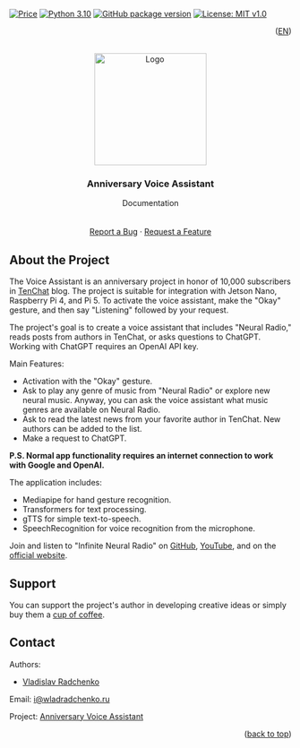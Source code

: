 [![Price](https://img.shields.io/badge/price-FREE-0098f7.svg)](https://github.com/wladradchenko/assistant.wladradchenko.ru/blob/main/LICENSE)
[![Python 3.10](https://img.shields.io/badge/python-3.10-blue.svg)](https://www.python.org/downloads/release/python-310/)
[![GitHub package version](https://img.shields.io/github/v/release/wladradchenko/assistant.wladradchenko.ru?display_name=tag&sort=semver)](https://github.com/wladradchenko/assistant.wladradchenko.ru)
[![License: MIT v1.0](https://img.shields.io/badge/license-MIT-blue.svg)](https://github.com/wladradchenko/assistant.wladradchenko.ru/blob/main/LICENSE)

<p align="right">(<a href="README.md">EN</a>)</p>
<div id="top"></div>

<br />
<div align="center">
  <a href="https://github.com/wladradchenko/assistant.wladradchenko.ru">
    <img src="https://media.giphy.com/media/fO3jej3pv2ofGkquhO/giphy.gif" alt="Logo" width="200" height="200">
  </a>
  
  <h3 align="center">Anniversary Voice Assistant</h3>

  <p align="center">
    Documentation
    <br/>
    <br/>
    <br/>
    <a href="https://github.com/wladradchenko/assistant.wladradchenko.ru/issues">Report a Bug</a>
    ·
    <a href="https://github.com/wladradchenko/assistant.wladradchenko.wladradchenko.ru/issues">Request a Feature</a>
  </p>
</div>

<!-- ABOUT THE PROJECT -->
## About the Project

The Voice Assistant is an anniversary project in honor of 10,000 subscribers in [TenChat](https://tenchat.ru/wladradchenko) blog. The project is suitable for integration with Jetson Nano, Raspberry Pi 4, and Pi 5. To activate the voice assistant, make the "Okay" gesture, and then say "Listening" followed by your request.

The project's goal is to create a voice assistant that includes "Neural Radio," reads posts from authors in TenChat, or asks questions to ChatGPT. Working with ChatGPT requires an OpenAI API key.

Main Features:

- Activation with the "Okay" gesture.
- Ask to play any genre of music from "Neural Radio" or explore new neural music. Anyway, you can ask the voice assistant what music genres are available on Neural Radio.
- Ask to read the latest news from your favorite author in TenChat. New authors can be added to the list.
- Make a request to ChatGPT.

__P.S. Normal app functionality requires an internet connection to work with Google and OpenAI.__

The application includes:

- Mediapipe for hand gesture recognition.
- Transformers for text processing.
- gTTS for simple text-to-speech.
- SpeechRecognition for voice recognition from the microphone.

Join and listen to "Infinite Neural Radio" on [GitHub](https://github.com/wladradchenko/assistant.wladradchenko.ru), [YouTube](https://www.youtube.com/@wladradchenko), and on the [official website](https://radio.wladradchenko.ru).

<!-- DONATION -->
## Support

You can support the project's author in developing creative ideas or simply buy them a [cup of coffee](https://wladradchenko.ru/donat).
<!-- DONATION -->

<!-- CONTACT -->
## Contact

Authors: 
- [Vladislav Radchenko](https://github.com/wladradchenko/)

Email: [i@wladradchenko.ru](i@wladradchenko.ru)

Project: [Anniversary Voice Assistant](https://assistant.wladradchenko.ru)

<p align="right">(<a href="#top">back to top</a>)</p>
